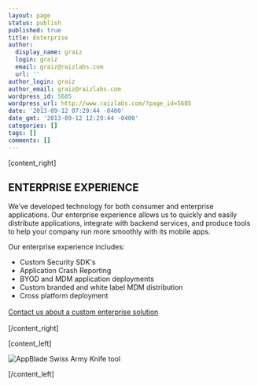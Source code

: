 ```yaml
---
layout: page
status: publish
published: true
title: Enterprise
author:
  display_name: graiz
  login: graiz
  email: graiz@raizlabs.com
  url: ''
author_login: graiz
author_email: graiz@raizlabs.com
wordpress_id: 5685
wordpress_url: http://www.raizlabs.com/?page_id=5685
date: '2013-09-12 07:29:44 -0400'
date_gmt: '2013-09-12 12:29:44 -0400'
categories: []
tags: []
comments: []
---
```

<p>[content_right]</p>
<h2>ENTERPRISE EXPERIENCE</h2>
<p>We’ve developed technology for both consumer and enterprise applications. Our enterprise experience allows us to quickly and easily distribute applications, integrate with backend services, and produce tools to help your company run more smoothly with its mobile apps.</p>
<p>Our enterprise experience includes:</p>
<ul>
<li>Custom Security SDK's</li>
<li>Application Crash Reporting</li>
<li>BYOD and MDM application deployments</li>
<li>Custom branded and white label MDM distribution</li>
<li>Cross platform deployment</li>
</ul>
<p><a href="http://www.appblade.com"><a style="line-height: 1.5;" href="/contact">Contact us about a custom enterprise solution</a></a></p>
<p>[/content_right]</p>
<p>[content_left]</p>
<p><img title="AppBlade Knife" alt="AppBlade Swiss Army Knife tool" src="http://www.raizlabs.com/wp-content/uploads/2013/08/img-knife.jpg" /></p>
<p>[/content_left]</p>

